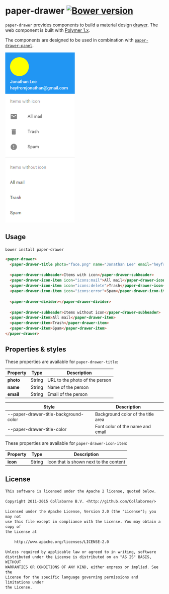 paper-drawer [![Bower version](https://badge.fury.io/bo/paper-drawer.svg)](http://badge.fury.io/bo/paper-drawer)
=========

`paper-drawer` provides components to build a material design [drawer](https://www.google.com/design/spec/patterns/navigation-drawer.html). The web component is built with [Polymer 1.x](https://www.polymer-project.org).

The components are designed to be used in combination with [`paper-drawer-panel`](https://github.com/PolymerElements/paper-drawer-panel).

![Screenshot](/doc/screenshot.png "Screenshot")


## Usage

`bower install paper-drawer`

```html
<paper-drawer>
  <paper-drawer-title photo="face.png" name="Jonathan Lee" email="heyfromjonathan@gmail.com"></paper-drawer-title>
  
  <paper-drawer-subheader>Items with icon</paper-drawer-subheader>
  <paper-drawer-icon-item icon="icons:mail">All mail</paper-drawer-icon-item>
  <paper-drawer-icon-item icon="icons:delete">Trash</paper-drawer-icon-item>
  <paper-drawer-icon-item icon="icons:error">Spam</paper-drawer-icon-item>
  
  <paper-drawer-divider></paper-drawer-divider>
  
  <paper-drawer-subheader>Items without icon</paper-drawer-subheader>
  <paper-drawer-item>All mail</paper-drawer-item>
  <paper-drawer-item>Trash</paper-drawer-item>
  <paper-drawer-item>Spam</paper-drawer-item>
</paper-drawer>
```


## Properties & styles

These properties are available for `paper-drawer-title`:

Property  | Type   | Description
--------- | ------ | --------------
**photo** | String | URL to the photo of the person
**name**  | String | Name of the person
**email** | String | Email of the person

Style                                 | Description
------------------------------------- | ------------
--paper-drawer-title-background-color | Background color of the title area
--paper-drawer-title-color            | Font color of the name and email

These properties are available for `paper-drawer-icon-item`:

Property | Type    | Description
-------- | ------- | ----------------------------
**icon** | String  | Icon that is shown next to the content


## License

    This software is licensed under the Apache 2 license, quoted below.

    Copyright 2011-2015 Collaborne B.V. <http://github.com/Collaborne/>

    Licensed under the Apache License, Version 2.0 (the "License"); you may not
    use this file except in compliance with the License. You may obtain a copy of
    the License at

        http://www.apache.org/licenses/LICENSE-2.0

    Unless required by applicable law or agreed to in writing, software
    distributed under the License is distributed on an "AS IS" BASIS, WITHOUT
    WARRANTIES OR CONDITIONS OF ANY KIND, either express or implied. See the
    License for the specific language governing permissions and limitations under
    the License.
    